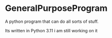 # GeneralPurposeProgram
A python program that can do all sorts of stuff.

Its written in Python 3.11 i am still working on it
